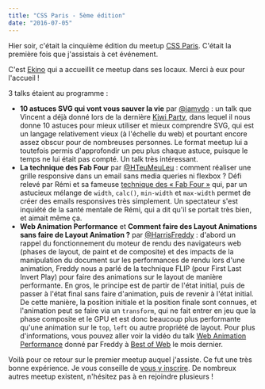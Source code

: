 ```yaml
---
title: "CSS Paris - 5ème édition"
date: "2016-07-05"
---
```


Hier soir, c'était la cinquième édition du meetup [CSS
Paris](http://www.meetup.com/fr-FR/CSS-Paris/events/232219450/). C'était la
première fois que j'assistais à cet événement.

<span class="more"></span>

C'est [Ekino](http://www.ekino.com/) qui a accueillit ce meetup dans ses
locaux. Merci à eux pour l'accueil !

3 talks étaient au programme :

* **10 astuces SVG qui vont vous sauver la vie** par
  [@iamvdo](https://twitter.com/iamvdo) : un talk que Vincent a déjà donné lors
  de la dernière [Kiwi Party](http://www.kiwiparty.fr/), dans lequel il nous
  donne 10 astuces pour mieux utiliser et mieux comprendre SVG, qui est un
  langage relativement vieux (à l'échelle du web) et pourtant encore assez obscur
  pour de nombreuses personnes. Le format meetup lui a toutefois permis
  d'approfondir un peu plus chaque astuce, puisque le temps ne lui était pas
  compté. Un talk très intéressant.
* **La technique des Fab Four** par
  [@HTeuMeuLeu](https://twitter.com/HTeuMeuLeu) : comment réaliser une grille
  responsive dans un email sans media queries ni flexbox ? Défi relevé par Rémi
  et sa fameuse [technique des « Fab Four
  »](http://emails.hteumeuleu.fr/2016/02/fab-four-emails-responsive-sans-media-queries/)
  qui, par un astucieux mélange de `width`, `calc()`, `min-width` et `max-width`
  permet de créer des emails responsives très simplement. Un spectateur s'est
  inquiété de la santé mentale de Rémi, qui a dit qu'il se portait très bien, et
  aimait même ça.
* **Web Animation Performance** et **Comment faire des Layout Animations sans
  faire de Layout Animation ?** par
  [@HarrisFreddy](https://twitter.com/HarrisFreddy) : d'abord un rappel du
  fonctionnement du moteur de rendu des navigateurs web (phases de layout, de
  paint et de composite) et des impacts de la manipulation du document sur les
  performances de rendu lors d'une animation, Freddy nous a parlé de la technique
  FLIP (pour First Last Invert Play) pour faire des animations sur le layout de
  manière performante. En gros, le principe est de partir de l'état initial, puis
  de passer à l'état final sans faire d'animation, puis de revenir à l'état
  initial. De cette manière, la position initiale et la position finale sont
  connues, et l'animation peut se faire via un `transform`, qui ne fait entrer en
  jeu que la phase composite et le GPU et est donc beaucoup plus performante
  qu'une animation sur le `top`, `left` ou autre propriété de layout. Pour plus
  d'informations, vous pouvez aller voir la vidéo du talk [Web Animation
  Performance](https://www.youtube.com/watch?v=qrbbD-1ET14) donné par Freddy à
  [Best of Web](http://bestofweb.paris/) le mois dernier.

Voilà pour ce retour sur le premier meetup auquel j'assiste. Ce fut une très
bonne expérience. Je vous conseille de [vous y
inscrire](http://www.meetup.com/fr-FR/CSS-Paris/). De nombreux autres meetup
existent, n'hésitez pas à en rejoindre plusieurs !
